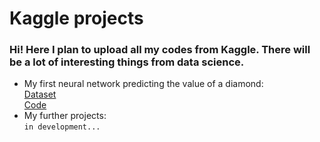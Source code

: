 # Kaggle projects
### Hi! Here I plan to upload all my codes from Kaggle. There will be a lot of interesting things from data science.
- My first neural network predicting the value of a diamond: <br>
[Dataset](https://www.kaggle.com/code/makariyp/diamond-prices-prediction-keras "code on Kaggle") <br>
[Code](https://github.com/makariyp/kaggle/blob/main/Projects/Diamond_prices_prediction.py "Original code")
- My further projects: <br>
`in development...`
